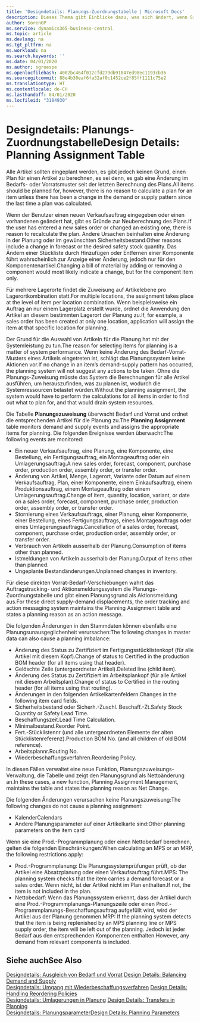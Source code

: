 ```yaml
---
title: 'Designdetails: Planungs-Zuordnungstabelle | Microsoft Docs'
description: Dieses Thema gibt Einblicke dazu, was sich ändert, wenn Sie einen Artikel für die Planung ändern.
author: SorenGP
ms.service: dynamics365-business-central
ms.topic: article
ms.devlang: na
ms.tgt_pltfrm: na
ms.workload: na
ms.search.keywords: ''
ms.date: 04/01/2020
ms.author: sgroespe
ms.openlocfilehash: 4002bc464f012cfd279db91047ed98ec1193cb36
ms.sourcegitcommit: 88e4b30eaf6fa32af0c1452ce2f85ff1111c75e2
ms.translationtype: HT
ms.contentlocale: de-CH
ms.lasthandoff: 04/01/2020
ms.locfileid: "3184930"
---
```

# <a name="design-details-planning-assignment-table"></a><span data-ttu-id="99011-103">Designdetails: Planungs-Zuordnungstabelle</span><span class="sxs-lookup"><span data-stu-id="99011-103">Design Details: Planning Assignment Table</span></span>
<span data-ttu-id="99011-104">Alle Artikel sollten eingeplant werden, es gibt jedoch keinen Grund, einen Plan für einen Artikel zu berechnen, es sei denn, es gab eine Änderung im Bedarfs- oder Vorratsmuster seit der letzten Berechnung des Plans.</span><span class="sxs-lookup"><span data-stu-id="99011-104">All items should be planned for, however, there is no reason to calculate a plan for an item unless there has been a change in the demand or supply pattern since the last time a plan was calculated.</span></span>  

<span data-ttu-id="99011-105">Wenn der Benutzer einen neuen Verkaufsauftrag eingegeben oder einen vorhandenen geändert hat, gibt es Gründe zur Neuberechnung des Plans.</span><span class="sxs-lookup"><span data-stu-id="99011-105">If the user has entered a new sales order or changed an existing one, there is reason to recalculate the plan.</span></span> <span data-ttu-id="99011-106">Andere Ursachen beinhalten eine Änderung in der Planung oder im gewünschten Sicherheitsbestand.</span><span class="sxs-lookup"><span data-stu-id="99011-106">Other reasons include a change in forecast or the desired safety stock quantity.</span></span> <span data-ttu-id="99011-107">Das Ändern einer Stückliste durch Hinzufügen oder Entfernen einer Komponente führt wahrscheinlich zur Anzeige einer Änderung, jedoch nur für den Komponentenartikel.</span><span class="sxs-lookup"><span data-stu-id="99011-107">Changing a bill of material by adding or removing a component would most likely indicate a change, but for the component item only.</span></span>  

<span data-ttu-id="99011-108">Für mehrere Lagerorte findet die Zuweisung auf Artikelebene pro Lagerortkombination statt.</span><span class="sxs-lookup"><span data-stu-id="99011-108">For multiple locations, the assignment takes place at the level of item per location combination.</span></span> <span data-ttu-id="99011-109">Wenn beispielsweise ein Auftrag an nur einem Lagerplatz erstellt wurde, ordnet die Anwendung den Artikel an diesem bestimmten Lagerort der Planung zu.</span><span class="sxs-lookup"><span data-stu-id="99011-109">If, for example, a sales order has been created at only one location, application will assign the item at that specific location for planning.</span></span>  

<span data-ttu-id="99011-110">Der Grund für die Auswahl von Artikeln für die Planung hat mit der Systemleistung zu tun.</span><span class="sxs-lookup"><span data-stu-id="99011-110">The reason for selecting items for planning is a matter of system performance.</span></span> <span data-ttu-id="99011-111">Wenn keine Änderung des Bedarf-Vorrat-Musters eines Artikels eingetreten ist, schlägt das Planungssystem keine Aktionen vor.</span><span class="sxs-lookup"><span data-stu-id="99011-111">If no change in an item’s demand-supply pattern has occurred, the planning system will not suggest any actions to be taken.</span></span> <span data-ttu-id="99011-112">Ohne die Planungs-Zuweisung müsste das System die Berechnungen für alle Artikel ausführen, um herauszufinden, was zu planen ist, wodurch die Systemressourcen belastet würden.</span><span class="sxs-lookup"><span data-stu-id="99011-112">Without the planning assignment, the system would have to perform the calculations for all items in order to find out what to plan for, and that would drain system resources.</span></span>  

<span data-ttu-id="99011-113">Die Tabelle **Planungszuweisung** überwacht Bedarf und Vorrat und ordnet die entsprechenden Artikel für die Planung zu.</span><span class="sxs-lookup"><span data-stu-id="99011-113">The **Planning Assignment** table monitors demand and supply events and assigns the appropriate items for planning.</span></span> <span data-ttu-id="99011-114">Die folgenden Ereignisse werden überwacht:</span><span class="sxs-lookup"><span data-stu-id="99011-114">The following events are monitored:</span></span>  

* <span data-ttu-id="99011-115">Ein neuer Verkaufsauftrag, eine Planung, eine Komponente, eine Bestellung, ein Fertigungsauftrag, ein Montageauftrag oder ein Umlagerungsauftrag.</span><span class="sxs-lookup"><span data-stu-id="99011-115">A new sales order, forecast, component, purchase order, production order, assembly order, or transfer order.</span></span>  
* <span data-ttu-id="99011-116">Änderung von Artikel, Menge, Lagerort, Variante oder Datum auf einem Verkaufsauftrag, Plan, einer Komponente, einem Einkaufsauftrag, einem Produktionsauftrag, einem Montageauftrag oder einem Umlagerungsauftrag.</span><span class="sxs-lookup"><span data-stu-id="99011-116">Change of item, quantity, location, variant, or date on a sales order, forecast, component, purchase order, production order, assembly order, or transfer order.</span></span>  
* <span data-ttu-id="99011-117">Stornierung eines Verkaufsauftrags, einer Planung, einer Komponente, einer Bestellung, eines Fertigungsauftrags, eines Montageauftrags oder eines Umlagerungsauftrags.</span><span class="sxs-lookup"><span data-stu-id="99011-117">Cancellation of a sales order, forecast, component, purchase order, production order, assembly order, or transfer order.</span></span>  
* <span data-ttu-id="99011-118">Verbrauch von Artikeln ausserhalb der Planung.</span><span class="sxs-lookup"><span data-stu-id="99011-118">Consumption of items other than planned.</span></span>  
* <span data-ttu-id="99011-119">Istmeldungen von Artikeln ausserhalb der Planung.</span><span class="sxs-lookup"><span data-stu-id="99011-119">Output of items other than planned.</span></span>  
* <span data-ttu-id="99011-120">Ungeplante Bestandänderungen.</span><span class="sxs-lookup"><span data-stu-id="99011-120">Unplanned changes in inventory.</span></span>  

<span data-ttu-id="99011-121">Für diese direkten Vorrat-Bedarf-Verschiebungen wahrt das Auftragstracking- und Aktionsmeldungssystem die Planungs-Zuordnungstabelle und gibt einen Planungsgrund als Aktionsmeldung aus.</span><span class="sxs-lookup"><span data-stu-id="99011-121">For these direct supply-demand displacements, the order tracking and action messaging system maintains the Planning Assignment table and states a planning reason as an action message.</span></span>  

<span data-ttu-id="99011-122">Die folgenden Änderungen in den Stammdaten können ebenfalls eine Planungsunausgeglichenheit verursachen:</span><span class="sxs-lookup"><span data-stu-id="99011-122">The following changes in master data can also cause a planning imbalance:</span></span>  

* <span data-ttu-id="99011-123">Änderung des Status zu Zertifiziert im Fertigungsstücklistenkopf (für alle Artikel mit diesem Kopf).</span><span class="sxs-lookup"><span data-stu-id="99011-123">Change of status to Certified in the production BOM header (for all items using that header).</span></span>  
* <span data-ttu-id="99011-124">Gelöschte Zeile (untergeordneter Artikel).</span><span class="sxs-lookup"><span data-stu-id="99011-124">Deleted line (child item).</span></span>  
* <span data-ttu-id="99011-125">Änderung des Status zu Zertifiziert im Arbeitsplankopf (für alle Artikel mit diesem Arbeitsplan).</span><span class="sxs-lookup"><span data-stu-id="99011-125">Change of status to Certified in the routing header (for all items using that routing).</span></span>  
* <span data-ttu-id="99011-126">Änderungen in den folgenden Artikelkartenfeldern.</span><span class="sxs-lookup"><span data-stu-id="99011-126">Changes in the following item card fields.</span></span>  
* <span data-ttu-id="99011-127">Sicherheitsbestand oder Sicherh.-Zuschl. Beschaff.-Zt.</span><span class="sxs-lookup"><span data-stu-id="99011-127">Safety Stock Quantity or Safety Lead Time.</span></span>  
* <span data-ttu-id="99011-128">Beschaffungszeit.</span><span class="sxs-lookup"><span data-stu-id="99011-128">Lead Time Calculation.</span></span>  
* <span data-ttu-id="99011-129">Minimalbestand.</span><span class="sxs-lookup"><span data-stu-id="99011-129">Reorder Point.</span></span>  
* <span data-ttu-id="99011-130">Fert.-Stücklistennr (und alle untergeordneten Elemente der alten Stücklistenreferenz).</span><span class="sxs-lookup"><span data-stu-id="99011-130">Production BOM No. (and all children of old BOM reference).</span></span>  
* <span data-ttu-id="99011-131">Arbeitsplannr.</span><span class="sxs-lookup"><span data-stu-id="99011-131">Routing No.</span></span>  
* <span data-ttu-id="99011-132">Wiederbeschaffungsverfahren.</span><span class="sxs-lookup"><span data-stu-id="99011-132">Reordering Policy.</span></span>  

<span data-ttu-id="99011-133">In diesen Fällen verwaltet eine neue Funktion, Planungszuweisungs-Verwaltung, die Tabelle und zeigt den Planungsgrund als Nettoänderung an.</span><span class="sxs-lookup"><span data-stu-id="99011-133">In these cases, a new function, Planning Assignment Management, maintains the table and states the planning reason as Net Change.</span></span>  

<span data-ttu-id="99011-134">Die folgenden Änderungen verursachen keine Planungszuweisung:</span><span class="sxs-lookup"><span data-stu-id="99011-134">The following changes do not cause a planning assignment:</span></span>  

* <span data-ttu-id="99011-135">Kalender</span><span class="sxs-lookup"><span data-stu-id="99011-135">Calendars</span></span>  
* <span data-ttu-id="99011-136">Andere Planungsparameter auf einer Artikelkarte sind:</span><span class="sxs-lookup"><span data-stu-id="99011-136">Other planning parameters on the item card</span></span>  

<span data-ttu-id="99011-137">Wenn sie eine Prod.-Programmplanung oder einen Nettobedarf berechnen, gelten die folgenden Einschränkungen:</span><span class="sxs-lookup"><span data-stu-id="99011-137">When calculating an MPS or an MRP, the following restrictions apply:</span></span>  

* <span data-ttu-id="99011-138">Prod.-Programmplanung: Die Planungssystemprüfungen prüft, ob der Artikel eine Absatzplanung oder einen Verkaufsauftrag führt.</span><span class="sxs-lookup"><span data-stu-id="99011-138">MPS: The planning system checks that the item carries a demand forecast or a sales order.</span></span> <span data-ttu-id="99011-139">Wenn nicht, ist der Artikel nicht im Plan enthalten.</span><span class="sxs-lookup"><span data-stu-id="99011-139">If not, the item is not included in the plan.</span></span>  
* <span data-ttu-id="99011-140">Nettobedarf: Wenn das Planungssystem erkennt, dass der Artikel durch eine Prod.-Programmplanungs-Planungszeile oder einen Prod.-Programmplanungs-Beschaffungsauftrag aufgefüllt wird, wird der Artikel aus der Planung genommen.</span><span class="sxs-lookup"><span data-stu-id="99011-140">MRP: If the planning system detects that the item is being replenished by an MPS planning line or MPS supply order, the item will be left out of the planning.</span></span> <span data-ttu-id="99011-141">Jedoch ist jeder Bedarf aus den entsprechenden Komponenten enthalten.</span><span class="sxs-lookup"><span data-stu-id="99011-141">However, any demand from relevant components is included.</span></span>  

## <a name="see-also"></a><span data-ttu-id="99011-142">Siehe auch</span><span class="sxs-lookup"><span data-stu-id="99011-142">See Also</span></span>  
<span data-ttu-id="99011-143">[Designdetails: Ausgleich von Bedarf und Vorrat](design-details-balancing-demand-and-supply.md) </span><span class="sxs-lookup"><span data-stu-id="99011-143">[Design Details: Balancing Demand and Supply](design-details-balancing-demand-and-supply.md) </span></span>  
<span data-ttu-id="99011-144">[Designdetails: Umgang mit Wiederbeschaffungsverfahren](design-details-handling-reordering-policies.md) </span><span class="sxs-lookup"><span data-stu-id="99011-144">[Design Details: Handling Reordering Policies](design-details-handling-reordering-policies.md) </span></span>  
<span data-ttu-id="99011-145">[Designdetails: Umlagerungen in Planung](design-details-transfers-in-planning.md) </span><span class="sxs-lookup"><span data-stu-id="99011-145">[Design Details: Transfers in Planning](design-details-transfers-in-planning.md) </span></span>  
[<span data-ttu-id="99011-146">Designdetails: Planungsparameter</span><span class="sxs-lookup"><span data-stu-id="99011-146">Design Details: Planning Parameters</span></span>](design-details-planning-parameters.md)  
